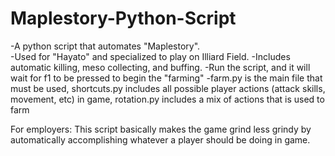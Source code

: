 # Maplestory-Python-Script
-A python script that automates "Maplestory".  
-Used for "Hayato" and specialized to play on Illiard Field.
-Includes automatic killing, meso collecting, and buffing.
-Run the script, and it will wait for f1 to be pressed to begin the "farming"
-farm.py is the main file that must be used, shortcuts.py includes all possible player actions (attack skills, movement, etc) in game, rotation.py includes a mix of actions that is used to farm

For employers:
This script basically makes the game grind less grindy by automatically accomplishing whatever a player should be doing in game.

